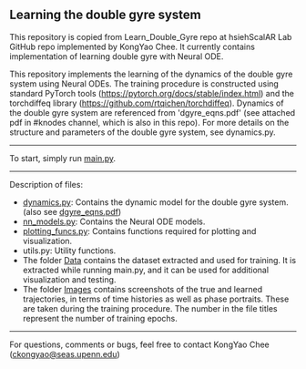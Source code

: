 ## Learning the double gyre system

This repository is copied from Learn_Double_Gyre repo at hsiehScalAR Lab GitHub repo implemented by KongYao Chee. It currently contains implementation of learning double gyre with Neural ODE.


This repository implements the learning of the dynamics of the double gyre system using Neural ODEs.
The training procedure is constructed using standard PyTorch tools (https://pytorch.org/docs/stable/index.html) and the torchdiffeq library (https://github.com/rtqichen/torchdiffeq).
Dynamics of the double gyre system are referenced from 'dgyre_eqns.pdf' (see attached pdf in #knodes channel, which is also in this repo).
For more details on the structure and parameters of the double gyre system, see dynamics.py.

---

To start, simply run [main.py](main.py).

---

Description of files:
- [dynamics.py](dynamics.py): Contains the dynamic model for the double gyre system. (also see [dgyre_eqns.pdf](Reference/dgyre_eqns.pdf))
- [nn_models.py](nn_models.py): Contains the Neural ODE models.
- [plotting_funcs.py](plotting_funcs.py): Contains functions required for plotting and visualization.
- utils.py: Utility functions.  
- The folder [Data](Data) contains the dataset extracted and used for training.
  It is extracted while running main.py, 
  and it can be used for additional visualization and testing.
- The folder [Images](Images) contains screenshots of the true and learned trajectories,
  in terms of time histories as well as phase portraits.
  These are taken during the training procedure.
  The number in the file titles represent the number of training epochs.

---
For questions, comments or bugs, feel free to contact KongYao Chee (ckongyao@seas.upenn.edu)
